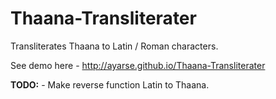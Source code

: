 Thaana-Transliterater
=====================

Transliterates Thaana to Latin / Roman characters.

See demo here - http://ayarse.github.io/Thaana-Transliterater


**TODO:**
	- Make reverse function Latin to Thaana.
